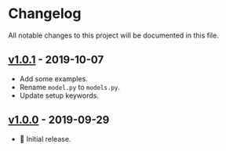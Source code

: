 # Changelog

All notable changes to this project will be documented in this file.

## [v1.0.1](https://github.com/ValentinBELYN/icmplib/releases/tag/v1.0.1) - 2019-10-07
- Add some examples.
- Rename `model.py` to `models.py`.
- Update setup keywords.

## [v1.0.0](https://github.com/ValentinBELYN/icmplib/releases/tag/v1.0.0) - 2019-09-29
- :tada: Initial release.
